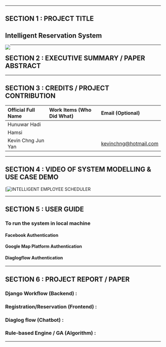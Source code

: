 
---

## SECTION 1 : PROJECT TITLE
## Intelligent Reservation System

<img src="Title2.jpg"
     style="float: left; margin-right: 0px;" />

---
## SECTION 2 : EXECUTIVE SUMMARY / PAPER ABSTRACT


---
## SECTION 3 : CREDITS / PROJECT CONTRIBUTION

| Official Full Name  | Work Items (Who Did What) | Email (Optional) |
| :------------ |:-----| :-----|
| Hunuwar Hadi |  |  |
| Hamsi |  | |
| Kevin Chng Jun Yan |  | kevinchng@hotmail.com |

---
## SECTION 4 : VIDEO OF SYSTEM MODELLING & USE CASE DEMO

[![INTELLIGENT EMPLOYEE SCHEDULER]()

---
## SECTION 5 : USER GUIDE


### To run the system in local machine
#### Facebook Authentication

#### Google Map Platform Authentication

#### Diaglogflow Authentication

---
## SECTION 6 : PROJECT REPORT / PAPER

### Django Workflow (Backend) :

### Registration/Reservation (Frontend) :

### Diaglog flow (Chatbot) :

### Rule-based Engine / GA (Algorithm) :

---
